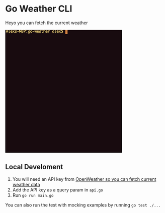 # Go Weather CLI

Heyo you can fetch the current weather
  
![Weather](./weather.gif)

## Local Develoment

1. You will need an API key from [OpenWeather so you can fetch current weather data](https://openweathermap.org/current)
2. Add the API key as a query param in `api.go`
3. Run `go run main.go`

You can also run the test with mocking examples by running `go test ./...`